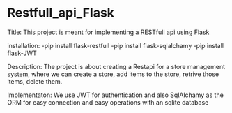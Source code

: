 # Restfull_api_Flask

Title: This project is meant for implementing a RESTfull api using Flask

installation:
-pip install flask-restfull
-pip install flask-sqlalchamy
-pip install flask-JWT

Description:
The project is about creating a Restapi for a store management system, where we can create a store, add
items to the store, retrive those items, delete them.

Implementaton:
We use JWT for authentication and also SqlAlchamy as the ORM for easy connection and easy operations
with an sqlite database

